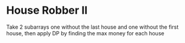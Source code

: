 # House Robber II

Take 2 subarrays one without the last house and one without the first house, then apply DP by finding the max money for each house
